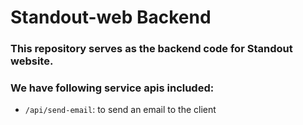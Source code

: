 # Standout-web Backend

### This repository serves as the backend code for Standout website.

### We have following service apis included:
- `/api/send-email`: to send an email to the client
